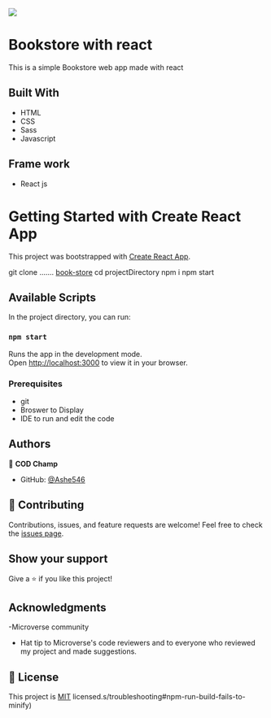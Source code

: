 ![](https://img.shields.io/badge/Microverse-blueviolet)

# Bookstore with react

This is a simple Bookstore web app made with react

## Built With

- HTML
- CSS
- Sass
- Javascript

## Frame work

 - React js

# Getting Started with Create React App

This project was bootstrapped with [Create React App](https://github.com/facebook/create-react-app).

git clone ....... [book-store](https://github.com/Ashe546/bookstore-react)
cd projectDirectory
npm i
npm start

## Available Scripts

In the project directory, you can run:

### `npm start`

Runs the app in the development mode.\
Open [http://localhost:3000](http://localhost:3000) to view it in your browser.

### Prerequisites

- git
- Broswer to Display
- IDE to run and edit the code

## Authors

👤 **COD Champ**

- GitHub: [@Ashe546](https://github.com/Ashe546/calculator-using-reactjs/settings/pages)

## 🤝 Contributing

Contributions, issues, and feature requests are welcome!
Feel free to check the [issues page](../../issues/).

## Show your support


Give a ⭐️ if you like this project!

## Acknowledgments

-Microverse community

- Hat tip to Microverse's code reviewers and to everyone who reviewed my project and made suggestions.

## 📝 License

This project is [MIT](./LICENSE) licensed.s/troubleshooting#npm-run-build-fails-to-minify)
